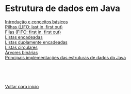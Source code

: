 # Estrutura de dados em Java

[Introdução e conceitos básicos](/Arquivos/Conteudo/2%20-%20Conhecendo%20a%20linguagem%20Java/2.5.1%20Introducao%20e%20conceitos%20basicos.md)<br>
[Pilhas (LIFO: last in, first out)](/Arquivos/Conteudo/2%20-%20Conhecendo%20a%20linguagem%20Java/2.5.2%20Pilhas%20lifo.md)<br>
[Filas (FIFO: first in, first out)](/Arquivos/Conteudo/2%20-%20Conhecendo%20a%20linguagem%20Java/2.5.3%20Filas%20fifo.md)<br>
[Listas encadeadas](/Arquivos/Conteudo/2%20-%20Conhecendo%20a%20linguagem%20Java/2.5.4%20Listas%20encadeadas.md)<br>
[Listas duplamente encadeadas](/Arquivos/Conteudo/2%20-%20Conhecendo%20a%20linguagem%20Java/2.5.5%20Listas%20duplamente%20encadeadas.md)<br>
[Listas circulares](/Arquivos/Conteudo/2%20-%20Conhecendo%20a%20linguagem%20Java/2.5.6%20Listas%20circulares.md)<br>
[Árvores binárias](/Arquivos/Conteudo/2%20-%20Conhecendo%20a%20linguagem%20Java/2.5.7%20%C3%81rvores%20binarias.md)<br>
[Principais implementações das estruturas de dados do Java](/Arquivos/Conteudo/2%20-%20Conhecendo%20a%20linguagem%20Java/2.5.8%20Principais%20implementacoes.md)

<br>

<br>

<br>

[Voltar para inicio](/README.md)